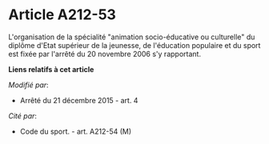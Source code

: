 # Article A212-53

L'organisation de la spécialité "animation socio-éducative ou culturelle" du diplôme d'Etat supérieur de la jeunesse, de
l'éducation populaire et du sport est fixée par l'arrêté du 20 novembre 2006 s'y rapportant.

**Liens relatifs à cet article**

_Modifié par_:

  - Arrêté du 21 décembre 2015 - art. 4

_Cité par_:

  - Code du sport. - art. A212-54 (M)
